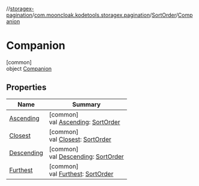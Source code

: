 //[storagex-pagination](../../../../index.md)/[com.mooncloak.kodetools.storagex.pagination](../../index.md)/[SortOrder](../index.md)/[Companion](index.md)

# Companion

[common]\
object [Companion](index.md)

## Properties

| Name | Summary |
|---|---|
| [Ascending](-ascending.md) | [common]<br>val [Ascending](-ascending.md): [SortOrder](../index.md) |
| [Closest](-closest.md) | [common]<br>val [Closest](-closest.md): [SortOrder](../index.md) |
| [Descending](-descending.md) | [common]<br>val [Descending](-descending.md): [SortOrder](../index.md) |
| [Furthest](-furthest.md) | [common]<br>val [Furthest](-furthest.md): [SortOrder](../index.md) |
